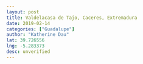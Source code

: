 ```yaml
---
layout: post
title: Valdelacasa de Tajo, Caceres, Extremadura
date: 2019-02-14
categories: ["Guadalupe"]
author: "Katherine Dau"
lat: 39.726556
lng: -5.283373
desc: unverified
---
```

